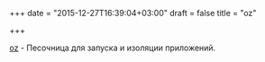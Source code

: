 +++
date = "2015-12-27T16:39:04+03:00"
draft = false
title = "oz"

+++

<p><a href="https://github.com/subgraph/oz">oz</a>&nbsp;- Песочница для запуска и изоляции приложений.</p>

